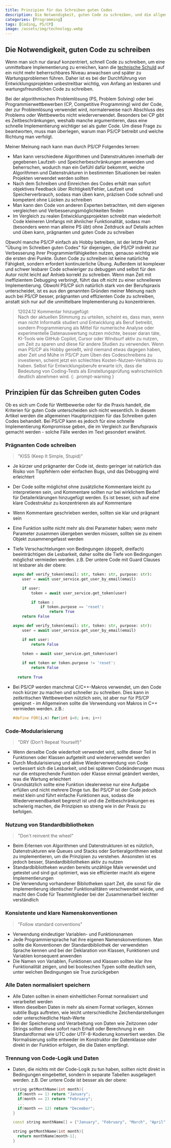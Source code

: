 ```yaml
---
title: Prinzipien für das Schreiben guten Codes
description: Die Notwendigkeit, guten Code zu schreiben, und die allgemeinen Hauptprinzipien für das Schreiben guten Codes.
categories: [Programming]
tags: [Coding, PS/CP]
image: /assets/img/technology.webp
---
```

## Die Notwendigkeit, guten Code zu schreiben
Wenn man sich nur darauf konzentriert, schnell Code zu schreiben, um eine unmittelbare Implementierung zu erreichen, kann die [technische Schuld](/posts/Technical-debt/) auf ein nicht mehr beherrschbares Niveau anwachsen und später zu Wartungsproblemen führen. Daher ist es bei der Durchführung von Entwicklungsprojekten unbestreitbar wichtig, von Anfang an lesbaren und wartungsfreundlichen Code zu schreiben.

Bei der algorithmischen Problemlösung (PS, Problem Solving) oder bei Programmierwettbewerben (CP, Competitive Programming) wird der Code, der zur Problemlösung verwendet wird, normalerweise nach Abschluss des Problems oder Wettbewerbs nicht wiederverwendet. Besonders bei CP gibt es Zeitbeschränkungen, weshalb manche argumentieren, dass eine schnelle Implementierung wichtiger sei als guter Code. Um diese Frage zu beantworten, muss man überlegen, warum man PS/CP betreibt und welche Richtung man verfolgt.

Meiner Meinung nach kann man durch PS/CP Folgendes lernen:
- Man kann verschiedene Algorithmen und Datenstrukturen innerhalb der gegebenen Laufzeit- und Speicherbeschränkungen anwenden und beherrschen, wodurch man ein Gefühl dafür bekommt, welche Algorithmen und Datenstrukturen in bestimmten Situationen bei realen Projekten verwendet werden sollten
- Nach dem Schreiben und Einreichen des Codes erhält man sofort objektives Feedback über Richtigkeit/Fehler, Laufzeit und Speicherverbrauch, sodass man üben kann, präzisen Code schnell und kompetent ohne Lücken zu schreiben
- Man kann den Code von anderen Experten betrachten, mit dem eigenen vergleichen und Verbesserungsmöglichkeiten finden
- Im Vergleich zu realen Entwicklungsprojekten schreibt man wiederholt Code kleineren Umfangs mit ähnlicher Funktionalität, sodass man (besonders wenn man alleine PS übt) ohne Zeitdruck auf Details achten und üben kann, prägnanten und guten Code zu schreiben

Obwohl manche PS/CP einfach als Hobby betreiben, ist der letzte Punkt "Übung im Schreiben guten Codes" für diejenigen, die PS/CP indirekt zur Verbesserung ihrer Programmierfähigkeiten nutzen, genauso wichtig wie die ersten drei Punkte. Guten Code zu schreiben ist keine natürliche Fähigkeit, sondern erfordert kontinuierliche Übung. Außerdem ist komplexer und schwer lesbarer Code schwieriger zu debuggen und selbst für den Autor nicht leicht auf Anhieb korrekt zu schreiben. Wenn man Zeit mit ineffizientem Debugging verbringt, führt das oft nicht zu einer schnelleren Implementierung. Obwohl PS/CP sich natürlich stark von der Berufspraxis unterscheidet, ist es aus den genannten Gründen meiner Meinung nach auch bei PS/CP besser, prägnanten und effizienten Code zu schreiben, anstatt sich nur auf die unmittelbare Implementierung zu konzentrieren.

> 12024.12 Kommentar hinzugefügt:  
> Nach der aktuellen Stimmung zu urteilen, scheint es, dass man, wenn man nicht Informatik studiert und Entwicklung als Beruf betreibt, sondern Programmierung als Mittel für numerische Analyse oder experimentelle Datenauswertung nutzen möchte, besser daran täte, KI-Tools wie GitHub Copilot, Cursor oder Windsurf aktiv zu nutzen, um Zeit zu sparen und diese für andere Studien zu verwenden. Wenn man PS/CP als Hobby genießt, wird niemand etwas dagegen haben, aber Zeit und Mühe in PS/CP zum Üben des Codeschreibens zu investieren, scheint jetzt ein schlechtes Kosten-Nutzen-Verhältnis zu haben. Selbst für Entwicklungsberufe erwarte ich, dass die Bedeutung von Coding-Tests als Einstellungsprüfung wahrscheinlich deutlich abnehmen wird.
{: .prompt-warning }

## Prinzipien für das Schreiben guten Codes
Ob es sich um Code für Wettbewerbe oder für die Praxis handelt, die Kriterien für guten Code unterscheiden sich nicht wesentlich. In diesem Artikel werden die allgemeinen Hauptprinzipien für das Schreiben guten Codes behandelt. Bei PS/CP kann es jedoch für eine schnelle Implementierung Kompromisse geben, die im Vergleich zur Berufspraxis gemacht werden - solche Fälle werden im Text gesondert erwähnt.

### Prägnanten Code schreiben
> "KISS (Keep It Simple, Stupid)"

- Je kürzer und prägnanter der Code ist, desto geringer ist natürlich das Risiko von Tippfehlern oder einfachen Bugs, und das Debugging wird erleichtert
- Der Code sollte möglichst ohne zusätzliche Kommentare leicht zu interpretieren sein, und Kommentare sollten nur bei wirklichem Bedarf für Detailerklärungen hinzugefügt werden. Es ist besser, sich auf eine klare Codestruktur zu konzentrieren als auf Kommentare
- Wenn Kommentare geschrieben werden, sollten sie klar und prägnant sein
- Eine Funktion sollte nicht mehr als drei Parameter haben; wenn mehr Parameter zusammen übergeben werden müssen, sollten sie zu einem Objekt zusammengefasst werden
- Tiefe Verschachtelungen von Bedingungen (doppelt, dreifach) beeinträchtigen die Lesbarkeit, daher sollte die Tiefe von Bedingungen möglichst vermieden werden.
  z.B. Der untere Code mit Guard Clauses ist lesbarer als der obere:

  ```python
  async def verify_token(email: str, token: str, purpose: str):
      user = await user_service.get_user_by_email(email)
  
      if user:
          token = await user_service.get_token(user)
  
          if token :
              if token.purpose == 'reset':
                  return True
      return False
  ```
  ```python
  async def verify_token(email: str, token: str, purpose: str):
      user = await user_service.get_user_by_email(email)
  
      if not user:
          return False
    
      token = await user_service.get_token(user)
  
      if not token or token.purpose != 'reset':
          return False
    
    return True
  ```
- Bei PS/CP werden manchmal C/C++-Makros verwendet, um den Code noch kürzer zu machen und schneller zu schreiben. Dies kann in zeitkritischen Wettbewerben nützlich sein, ist aber nur für PS/CP geeignet - im Allgemeinen sollte die Verwendung von Makros in C++ vermieden werden.
  z.B.:

  ```c++
  #define FOR(i,n) for(int i=0; i<n; i++)
  ```

### Code-Modularisierung
> "DRY (Don't Repeat Yourself)"

- Wenn derselbe Code wiederholt verwendet wird, sollte dieser Teil in Funktionen oder Klassen aufgeteilt und wiederverwendet werden
- Durch Modularisierung und aktive Wiederverwendung von Code verbessert sich die Lesbarkeit, und bei späteren Codeänderungen muss nur die entsprechende Funktion oder Klasse einmal geändert werden, was die Wartung erleichtert
- Grundsätzlich sollte eine Funktion idealerweise nur eine Aufgabe erfüllen und nicht mehrere Dinge tun. Bei PS/CP ist der Code jedoch meist klein und führt einfache Funktionen aus, sodass die Wiederverwendbarkeit begrenzt ist und die Zeitbeschränkungen es schwierig machen, die Prinzipien so streng wie in der Praxis zu befolgen.

### Nutzung von Standardbibliotheken
> "Don't reinvent the wheel"

- Beim Erlernen von Algorithmen und Datenstrukturen ist es nützlich, Datenstrukturen wie Queues und Stacks oder Sortieralgorithmen selbst zu implementieren, um die Prinzipien zu verstehen. Ansonsten ist es jedoch besser, Standardbibliotheken aktiv zu nutzen
- Standardbibliotheken wurden bereits unzählige Male verwendet und getestet und sind gut optimiert, was sie effizienter macht als eigene Implementierungen
- Die Verwendung vorhandener Bibliotheken spart Zeit, die sonst für die Implementierung identischer Funktionalitäten verschwendet würde, und macht den Code für Teammitglieder bei der Zusammenarbeit leichter verständlich

### Konsistente und klare Namenskonventionen
> "Follow standard conventions"

- Verwendung eindeutiger Variablen- und Funktionsnamen
- Jede Programmiersprache hat ihre eigenen Namenskonventionen. Man sollte die Konventionen der Standardbibliothek der verwendeten Sprache kennen und bei der Deklaration von Klassen, Funktionen und Variablen konsequent anwenden
- Die Namen von Variablen, Funktionen und Klassen sollten klar ihre Funktionalität zeigen, und bei booleschen Typen sollte deutlich sein, unter welchen Bedingungen sie True zurückgeben

### Alle Daten normalisiert speichern
- Alle Daten sollten in einem einheitlichen Format normalisiert und verarbeitet werden
- Wenn dieselben Daten in mehr als einem Format vorliegen, können subtile Bugs auftreten, wie leicht unterschiedliche Zeichendarstellungen oder unterschiedliche Hash-Werte
- Bei der Speicherung und Verarbeitung von Daten wie Zeitzonen oder Strings sollten diese sofort nach Erhalt oder Berechnung in ein Standardformat wie UTC oder UTF-8-Kodierung konvertiert werden. Die Normalisierung sollte entweder im Konstruktor der Datenklasse oder direkt in der Funktion erfolgen, die die Daten empfängt.

### Trennung von Code-Logik und Daten
- Daten, die nichts mit der Code-Logik zu tun haben, sollten nicht direkt in Bedingungen eingebettet, sondern in separate Tabellen ausgelagert werden.
  z.B. Der untere Code ist besser als der obere:

  ```c++
  string getMonthName(int month){
    if(month == 1) return "January";
    if(month == 2) return "February";
    ...
    if(month == 12) return "December";
  }
  ```
  ```c++
  const string monthName[] = {"January", "February", "March", "April", "May", "June", "July", "August", "September", "October", "November", "December"};

  string getMonthName(int month){
    return monthName[month-1];
  }
  ```
